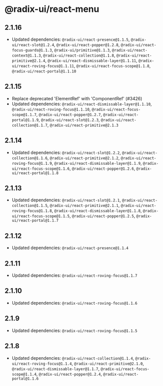 # @radix-ui/react-menu

## 2.1.16

- Updated dependencies: `@radix-ui/react-presence@1.1.5`, `@radix-ui/react-slot@1.2.4`, `@radix-ui/react-popper@1.2.8`, `@radix-ui/react-focus-guards@1.1.3`, `@radix-ui/primitive@1.1.3`, `@radix-ui/react-context@1.1.3`, `@radix-ui/react-collection@1.1.8`, `@radix-ui/react-primitive@2.1.4`, `@radix-ui/react-dismissable-layer@1.1.11`, `@radix-ui/react-roving-focus@1.1.11`, `@radix-ui/react-focus-scope@1.1.8`, `@radix-ui/react-portal@1.1.10`

## 2.1.15

- Replace deprecated 'ElementRef' with 'ComponentRef' (#3426)
- Updated dependencies: `@radix-ui/react-dismissable-layer@1.1.10`, `@radix-ui/react-roving-focus@1.1.10`, `@radix-ui/react-focus-scope@1.1.7`, `@radix-ui/react-popper@1.2.7`, `@radix-ui/react-portal@1.1.9`, `@radix-ui/react-slot@1.2.3`, `@radix-ui/react-collection@1.1.7`, `@radix-ui/react-primitive@2.1.3`

## 2.1.14

- Updated dependencies: `@radix-ui/react-slot@1.2.2`, `@radix-ui/react-collection@1.1.6`, `@radix-ui/react-primitive@2.1.2`, `@radix-ui/react-roving-focus@1.1.9`, `@radix-ui/react-dismissable-layer@1.1.9`, `@radix-ui/react-focus-scope@1.1.6`, `@radix-ui/react-popper@1.2.6`, `@radix-ui/react-portal@1.1.8`

## 2.1.13

- Updated dependencies: `@radix-ui/react-slot@1.2.1`, `@radix-ui/react-collection@1.1.5`, `@radix-ui/react-primitive@2.1.1`, `@radix-ui/react-roving-focus@1.1.8`, `@radix-ui/react-dismissable-layer@1.1.8`, `@radix-ui/react-focus-scope@1.1.5`, `@radix-ui/react-popper@1.2.5`, `@radix-ui/react-portal@1.1.7`

## 2.1.12

- Updated dependencies: `@radix-ui/react-presence@1.1.4`

## 2.1.11

- Updated dependencies: `@radix-ui/react-roving-focus@1.1.7`

## 2.1.10

- Updated dependencies: `@radix-ui/react-roving-focus@1.1.6`

## 2.1.9

- Updated dependencies: `@radix-ui/react-roving-focus@1.1.5`

## 2.1.8

- Updated dependencies: `@radix-ui/react-collection@1.1.4`, `@radix-ui/react-roving-focus@1.1.4`, `@radix-ui/react-primitive@2.1.0`, `@radix-ui/react-dismissable-layer@1.1.7`, `@radix-ui/react-focus-scope@1.1.4`, `@radix-ui/react-popper@1.2.4`, `@radix-ui/react-portal@1.1.6`
